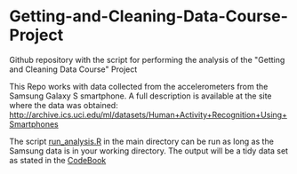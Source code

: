 # Getting-and-Cleaning-Data-Course-Project
Github repository with the script for performing the analysis of the "Getting and Cleaning Data Course" Project

This Repo works with data collected from the accelerometers from the Samsung Galaxy S smartphone. A full description is available at the site where the data was obtained:
http://archive.ics.uci.edu/ml/datasets/Human+Activity+Recognition+Using+Smartphones

The script [run_analysis.R](/run_analysis.R) in the main directory can be run as long as the Samsung data is in your working directory. The output will be a tidy data set as stated in the [CodeBook](/CodeBook.md)

